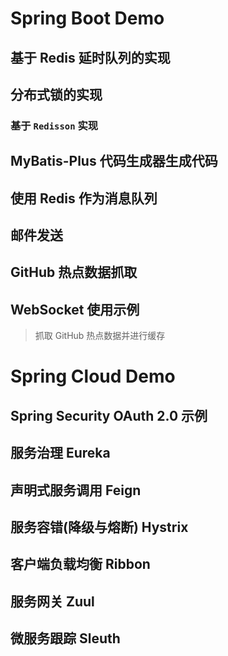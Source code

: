 # Spring Boot Demo
## 基于 Redis 延时队列的实现
## 分布式锁的实现
###  基于 `Redisson` 实现
## MyBatis-Plus 代码生成器生成代码
## 使用 Redis 作为消息队列
## 邮件发送
## GitHub 热点数据抓取
## WebSocket 使用示例

> 抓取 GitHub 热点数据并进行缓存
# Spring Cloud Demo
## Spring Security OAuth 2.0 示例
## 服务治理 Eureka
## 声明式服务调用 Feign
## 服务容错(降级与熔断) Hystrix
## 客户端负载均衡 Ribbon
## 服务网关 Zuul
## 微服务跟踪 Sleuth